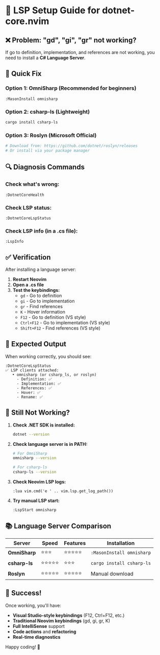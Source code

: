 # 🔧 LSP Setup Guide for dotnet-core.nvim

## ❌ Problem: "gd", "gi", "gr" not working?

If go to definition, implementation, and references are not working, you need to install a **C# Language Server**.

## 🚀 Quick Fix

### Option 1: OmniSharp (Recommended for beginners)
```vim
:MasonInstall omnisharp
```

### Option 2: csharp-ls (Lightweight)
```bash
cargo install csharp-ls
```

### Option 3: Roslyn (Microsoft Official)
```bash
# Download from: https://github.com/dotnet/roslyn/releases
# Or install via your package manager
```

## 🔍 Diagnosis Commands

### Check what's wrong:
```vim
:DotnetCoreHealth
```

### Check LSP status:
```vim
:DotnetCoreLspStatus
```

### Check LSP info (in a .cs file):
```vim
:LspInfo
```

## ✅ Verification

After installing a language server:

1. **Restart Neovim**
2. **Open a .cs file**
3. **Test the keybindings:**
   - `gd` - Go to definition
   - `gi` - Go to implementation  
   - `gr` - Find references
   - `K` - Hover information
   - `F12` - Go to definition (VS style)
   - `Ctrl+F12` - Go to implementation (VS style)
   - `Shift+F12` - Find references (VS style)

## 🎯 Expected Output

When working correctly, you should see:
```
:DotnetCoreLspStatus
✅ LSP clients attached:
   • omnisharp (or csharp_ls, or roslyn)
     - Definition: ✅
     - Implementation: ✅
     - References: ✅
     - Hover: ✅
     - Rename: ✅
```

## 🐛 Still Not Working?

1. **Check .NET SDK is installed:**
   ```bash
   dotnet --version
   ```

2. **Check language server is in PATH:**
   ```bash
   # For OmniSharp
   omnisharp --version
   
   # For csharp-ls
   csharp-ls --version
   ```

3. **Check Neovim LSP logs:**
   ```vim
   :lua vim.cmd('e ' .. vim.lsp.get_log_path())
   ```

4. **Try manual LSP start:**
   ```vim
   :LspStart omnisharp
   ```

## 📚 Language Server Comparison

| Server | Speed | Features | Installation |
|--------|-------|----------|--------------|
| **OmniSharp** | ⭐⭐⭐ | ⭐⭐⭐⭐⭐ | `:MasonInstall omnisharp` |
| **csharp-ls** | ⭐⭐⭐⭐⭐ | ⭐⭐⭐ | `cargo install csharp-ls` |
| **Roslyn** | ⭐⭐⭐⭐⭐ | ⭐⭐⭐⭐⭐ | Manual download |

## 🎉 Success!

Once working, you'll have:
- **Visual Studio-style keybindings** (F12, Ctrl+F12, etc.)
- **Traditional Neovim keybindings** (gd, gi, gr, K)
- **Full IntelliSense** support
- **Code actions** and **refactoring**
- **Real-time diagnostics**

Happy coding! 🚀
